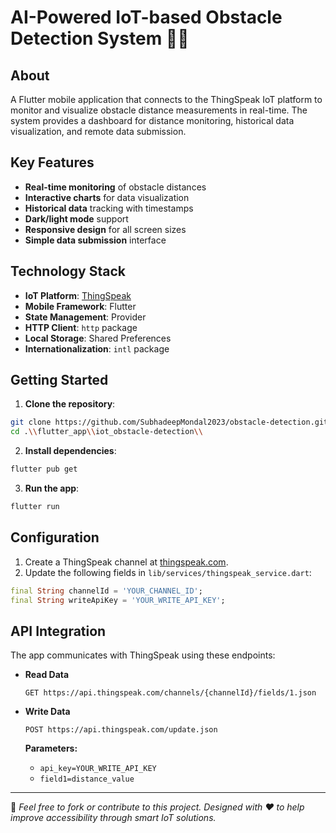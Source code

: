 
# AI-Powered IoT-based Obstacle Detection System 🚧📱

## About
A Flutter mobile application that connects to the ThingSpeak IoT platform to monitor and visualize obstacle distance measurements in real-time. The system provides a dashboard for distance monitoring, historical data visualization, and remote data submission.

## Key Features
- **Real-time monitoring** of obstacle distances  
- **Interactive charts** for data visualization  
- **Historical data** tracking with timestamps  
- **Dark/light mode** support  
- **Responsive design** for all screen sizes  
- **Simple data submission** interface  

## Technology Stack
- **IoT Platform**: [ThingSpeak](https://thingspeak.com)  
- **Mobile Framework**: Flutter  
- **State Management**: Provider  
- **HTTP Client**: `http` package  
- **Local Storage**: Shared Preferences  
- **Internationalization**: `intl` package  


## Getting Started

1. **Clone the repository**:
```bash
git clone https://github.com/SubhadeepMondal2023/obstacle-detection.git
cd .\\flutter_app\\iot_obstacle-detection\\
```

2. **Install dependencies**:
```bash
flutter pub get
```

3. **Run the app**:
```bash
flutter run
```

## Configuration

1. Create a ThingSpeak channel at [thingspeak.com](https://thingspeak.com).
2. Update the following fields in `lib/services/thingspeak_service.dart`:

```dart
final String channelId = 'YOUR_CHANNEL_ID';
final String writeApiKey = 'YOUR_WRITE_API_KEY';
```

## API Integration

The app communicates with ThingSpeak using these endpoints:

- **Read Data**  
  ```
  GET https://api.thingspeak.com/channels/{channelId}/fields/1.json
  ```

- **Write Data**  
  ```
  POST https://api.thingspeak.com/update.json
  ```
  **Parameters:**
  - `api_key=YOUR_WRITE_API_KEY`
  - `field1=distance_value`

---

📌 *Feel free to fork or contribute to this project. Designed with ❤️ to help improve accessibility through smart IoT solutions.*
